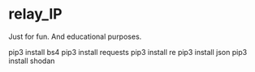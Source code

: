 # relay_IP

Just for fun. And educational purposes.

pip3 install bs4
pip3 install requests
pip3 install re
pip3 install json
pip3 install shodan
